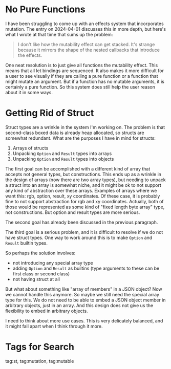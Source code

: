 # No Pure Functions

I have been struggling to come up with an effects system that incorporates
mutation. The entry on 2024-04-01 discusses this in more depth, but here's
what I wrote at that time that sums up the problem:

> I don't like how the mutability effect can get stacked. It's strange because
> it mirrors the shape of the nested callbacks that introduce the effects.

One neat resolution is to just give all functions the mutability effect.
This means that all let bindings are sequenced. It also makes it more difficult
for a user to see visually if they are calling a pure function or a function
that might mutate an argument. But if a function has no mutable arguments,
it is certainly a pure function. So this system does still help the user
reason about it in some ways.

# Getting Rid of Struct

Struct types are a wrinkle in the system I'm working on. The problem is that
second-class boxed data is already heap allocated, so structs are somewhat
redundant. What are the purposes I have in mind for structs:

1. Arrays of structs
2. Unpacking `Option` and `Result` types into arrays
3. Unpacking `Option` and `Result` types into objects

The first goal can be accomplished with a different kind of array that
accepts not general types, but constructions. This ends up as a wrinkle
in the design of arrays (now there are two array types), but needing
to unpack a struct into an array is somewhat niche, and it might be ok
to not support any kind of abstraction over these arrays. Examples of
arrays where we want this: rgb, option, result, xy coordinates.
Of these case, it is probably fine to not support abstraction for rgb
and xy coordinates. Actually, both of those would be represented as
some kind of "fixed length byte array" type, not constructions.
But option and result types are more serious.

The second goal has already been discussed in the previous paragraph.

The third goal is a serious problem, and it is difficult to resolve if
we do not have struct types. One way to work around this is to make
`Option` and `Result` builtin types.

So perhaps the solution involves:

* not introducing any special array type
* adding `Option` and `Result` as builtins (type arguments to these can be
  first class or second class)
* not having struct at all

But what about something like "array of members" in a JSON object? Now we
cannot handle this anymore. So maybe we still need the special array type
for this. We do not need to be able to embed a JSON object member in
arbitrary objects, just in an array. And this design does not give
us the flexibility to embed in arbitrary objects.

I need to think about more use cases. This is very delicately balanced,
and it might fall apart when I think through it more.

# Tags for Search

tag:st, tag:mutation, tag:mutable
